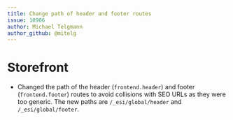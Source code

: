 ```yaml
---
title: Change path of header and footer routes
issue: 10906
author: Michael Telgmann
author_github: @mitelg
---
```


# Storefront

* Changed the path of the header (`frontend.header`) and footer (`frontend.footer`) routes to avoid collisions with SEO URLs as they were too generic.
  The new paths are `/_esi/global/header` and `/_esi/global/footer`.
